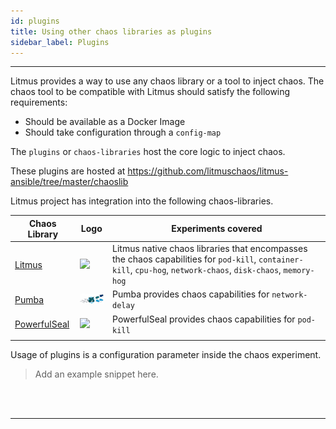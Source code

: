 ```yaml
---
id: plugins 
title: Using other chaos libraries as plugins
sidebar_label: Plugins 
---
```

------

Litmus provides a way to use any chaos library or a tool to inject chaos. The chaos tool to be compatible with Litmus should satisfy the following requirements:

- Should be available as a Docker Image
- Should take configuration through a `config-map`

The `plugins` or `chaos-libraries` host the core logic to inject chaos. 

These plugins are hosted at https://github.com/litmuschaos/litmus-ansible/tree/master/chaoslib

Litmus project has integration into the following chaos-libraries.

| Chaos Library                                                | Logo                                                         | Experiments covered                                          |
| ------------------------------------------------------------ | ------------------------------------------------------------ | ------------------------------------------------------------ |
| <a href="https://github.com/litmuschaos/litmus" target="_blank">Litmus</a> | <img src="https://camo.githubusercontent.com/953211f24c1c246f7017703f67b9779e4589bf76/68747470733a2f2f6c616e6473636170652e636e63662e696f2f6c6f676f732f6c69746d75732e737667" width="50"> | Litmus native chaos libraries that encompasses the chaos capabilities for `pod-kill`, `container-kill`, `cpu-hog`, `network-chaos`, `disk-chaos`, `memory-hog`|
| <a href="https://github.com/alexei-led/pumba" target="_blank">Pumba</a> | <img src="https://github.com/alexei-led/pumba/raw/master/docs/img/pumba_logo.png" width="50"> | Pumba provides chaos capabilities for `network-delay`         |
| <a href="https://github.com/bloomberg/powerfulseal" target="_blank">PowerfulSeal</a> | <img src="https://github.com/bloomberg/powerfulseal/raw/master/media/powerful-seal.png" width="50"> | PowerfulSeal provides chaos capabilities for `pod-kill`       |
|                                                              |                                                              |                                                              |



Usage of plugins is a configuration parameter inside the chaos experiment. 

> Add an example snippet here.

<br>

<br>

<hr>

<br>

<br>

